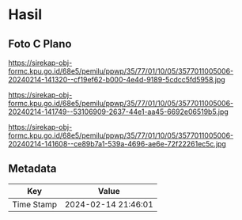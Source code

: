 # Hasil

## Foto C Plano

https://sirekap-obj-formc.kpu.go.id/68e5/pemilu/ppwp/35/77/01/10/05/3577011005006-20240214-141320--cf19ef62-b000-4e4d-9189-5cdcc5fd5958.jpg

https://sirekap-obj-formc.kpu.go.id/68e5/pemilu/ppwp/35/77/01/10/05/3577011005006-20240214-141749--53106909-2637-44e1-aa45-6692e06519b5.jpg

https://sirekap-obj-formc.kpu.go.id/68e5/pemilu/ppwp/35/77/01/10/05/3577011005006-20240214-141608--ce89b7a1-539a-4696-ae6e-72f22261ec5c.jpg


## Metadata

| Key        | Value               |
| ---------- | ------------------- |
| Time Stamp | 2024-02-14 21:46:01 |




